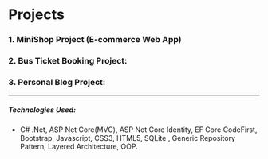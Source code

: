 # Projects

### 1. MiniShop Project (E-commerce Web App)
### 2. Bus Ticket Booking Project:
### 3. Personal Blog Project:

*******************************************************************************************************************************************

##### Technologies Used: 
- C# .Net, ASP Net Core(MVC), ASP Net Core Identity, EF Core CodeFirst, Bootstrap, Javascript, CSS3, HTML5, SQLite , Generic Repository Pattern, Layered Architecture, OOP.


